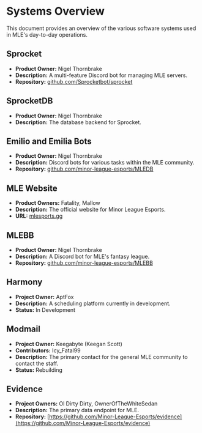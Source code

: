 # Systems Overview

This document provides an overview of the various software systems used in MLE's day-to-day operations.

## Sprocket
- **Product Owner:** Nigel Thornbrake
- **Description:** A multi-feature Discord bot for managing MLE servers.
- **Repository:** [github.com/Sprocketbot/sprocket](https://github.com/Sprocketbot/sprocket)

## SprocketDB
- **Product Owner:** Nigel Thornbrake
- **Description:** The database backend for Sprocket.

## Emilio and Emilia Bots
- **Product Owner:** Nigel Thornbrake
- **Description:** Discord bots for various tasks within the MLE community.
- **Repository:** [github.com/minor-league-esports/MLEDB](https://github.com/minor-league-esports/MLEDB)

## MLE Website
- **Product Owners:** Fatality, Mallow
- **Description:** The official website for Minor League Esports.
- **URL:** [mlesports.gg](https://mlesports.gg)

## MLEBB
- **Product Owner:** Nigel Thornbrake
- **Description:** A Discord bot for MLE's fantasy league.
- **Repository:** [github.com/minor-league-esports/MLEBB](https://github.com/minor-league-esports/MLEBB)

## Harmony
- **Project Owner:** AptFox
- **Description:** A scheduling platform currently in development.
- **Status:** In Development

## Modmail
- **Project Owner:** Keegabyte (Keegan Scott)
- **Contributors:** Icy_Fatal99
- **Description:** The primary contact for the general MLE community to contact the staff.
- **Status:** Rebuilding

## Evidence
- **Project Owners:** Ol Dirty Dirty, OwnerOfTheWhiteSedan
- **Description:** The primary data endpoint for MLE.
- **Repository:** [https://github.com/Minor-League-Esports/evidence](https://github.com/Minor-League-Esports/evidence)
